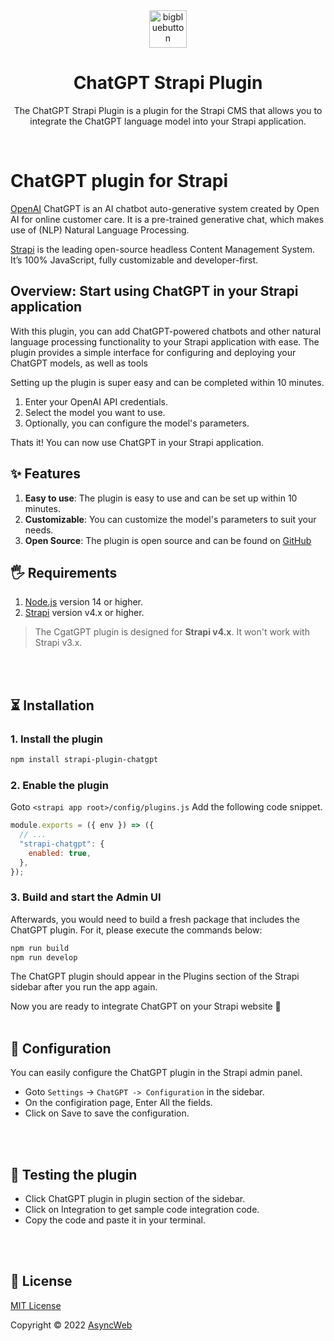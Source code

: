 <div align="center">
   <img alt="bigbluebutton" width="60" src="https://higheredlab.com/wp-content/uploads/hel_icon.png" />
</div>
<h1 align="center">ChatGPT Strapi Plugin</h1>
<p align="center">The ChatGPT Strapi Plugin is a plugin for the Strapi CMS that allows you to integrate the ChatGPT language model into your Strapi application.</p>

<!-- <p align="center">
 <a href="https://www.npmjs.com/package/strapi-chatgpt">
<img alt="GitHub package.json version" src="https://img.shields.io/github/package-json/v/AsyncWeb/strapi-chatgpt?label=npm&logo=npm">
</a>
<a href="https://www.npmjs.org/package/strapi-chatgpt">
<img src="https://img.shields.io/npm/dm/strapi-chatgpt.svg" alt="Monthly download on NPM" />
</a>
<a href="https://github.com/AsyncWeb/strapi-chatgpt/actions/workflows/ci.yml/badge.svg">
<img src="https://github.com/AsyncWeb/strapi-chatgpt/actions/workflows/ci.yml/badge.svg" alt="CI Status" />
</a>
<a href="https://github.com/AsyncWeb/strapi-chatgpt/actions/workflows/eslint.yml/badge.svg">
<img src="https://github.com/AsyncWeb/strapi-chatgpt/actions/workflows/eslint.yml/badge.svg" alt="EsLint" />
</a>
</p> -->

<!-- # ChatGPT plugin for Strapi -->
<br/>

# ChatGPT plugin for Strapi

[OpenAI](https://openai.com/) ChatGPT is an AI chatbot auto-generative system created by Open AI for online customer care. It is a pre-trained generative chat, which makes use of (NLP) Natural Language Processing.

[Strapi](https://strapi.io/) is the leading open-source headless Content Management System. It’s 100% JavaScript, fully customizable and developer-first.

## Overview: Start using ChatGPT in your Strapi application

With this plugin, you can add ChatGPT-powered chatbots and other natural language processing functionality to your Strapi application with ease. The plugin provides a simple interface for configuring and deploying your ChatGPT models, as well as tools

Setting up the plugin is super easy and can be completed within 10 minutes.

1. Enter your OpenAI API credentials.
1. Select the model you want to use.
1. Optionally, you can configure the model's parameters.

Thats it! You can now use ChatGPT in your Strapi application.

## ✨ Features

1. **Easy to use**: The plugin is easy to use and can be set up within 10 minutes.
1. **Customizable**: You can customize the model's parameters to suit your needs.
1. **Open Source**: The plugin is open source and can be found on [GitHub]()

## 🖐 Requirements

1. [Node.js](https://nodejs.org/en/) version 14 or higher.
1. [Strapi](https://strapi.io/) version v4.x or higher.

> The CgatGPT plugin is designed for **Strapi v4.x**. It won't work with Strapi v3.x.

<br/><br/>

## ⏳ Installation

### 1. Install the plugin

<!-- use npm for installing plugin -->

```bash
npm install strapi-plugin-chatgpt
```

### 2. Enable the plugin

<!-- enable the plugin in the admin panel -->

Goto `<strapi app root>/config/plugins.js` Add the following code snippet.

```js
module.exports = ({ env }) => ({
  // ...
  "strapi-chatgpt": {
    enabled: true,
  },
});
```

### 3. Build and start the Admin UI

Afterwards, you would need to build a fresh package that includes the ChatGPT plugin. For it, please execute the commands below:

<!-- build the admin UI -->

```bash
npm run build
npm run develop
```

The ChatGPT plugin should appear in the Plugins section of the Strapi sidebar after you run the app again.

Now you are ready to integrate ChatGPT on your Strapi website 🎉
<br/><br/>

## 🔧 Configuration

You can easily configure the ChatGPT plugin in the Strapi admin panel.

- Goto `Settings` -> `ChatGPT -> Configuration` in the sidebar.
- On the configiration page, Enter All the fields.
- Click on Save to save the configuration.

<br/><br/>

## 📖 Testing the plugin

- Click ChatGPT plugin in plugin section of the sidebar.
- Click on Integration to get sample code integration code.
- Copy the code and paste it in your terminal.

<br/>

<br/>

## 📝 License

[MIT License](LICENSE.md)

Copyright © 2022 [AsyncWeb](https://higheredlab.com/)
